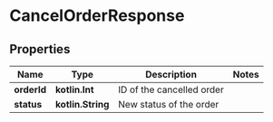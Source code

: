 
# CancelOrderResponse

## Properties
Name | Type | Description | Notes
------------ | ------------- | ------------- | -------------
**orderId** | **kotlin.Int** | ID of the cancelled order | 
**status** | **kotlin.String** | New status of the order | 



